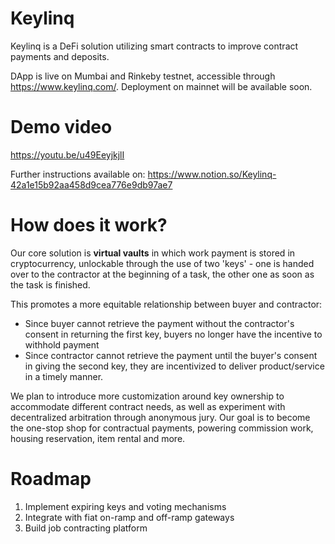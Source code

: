 # Keylinq
Keylinq is a DeFi solution utilizing smart contracts to improve contract payments and deposits. 

DApp is live on Mumbai and Rinkeby testnet, accessible through https://www.keylinq.com/. Deployment on mainnet will be available soon. 

# Demo video
https://youtu.be/u49EeyjkjlI

Further instructions available on: https://www.notion.so/Keylinq-42a1e15b92aa458d9cea776e9db97ae7

# How does it work?
Our core solution is <b>virtual vaults</b> in which work payment is stored in cryptocurrency, unlockable through the use of two 'keys' - one is handed over to the contractor at the beginning of a task, the other one as soon as the task is finished. 

This promotes a more equitable relationship between buyer and contractor:
- Since buyer cannot retrieve the payment without the contractor's consent in returning the first key, buyers no longer have the incentive to withhold payment
- Since contractor cannot retrieve the payment until the buyer's consent in giving the second key, they are incentivized to deliver product/service in a timely manner.

We plan to introduce more customization around key ownership to accommodate different contract needs, as well as experiment with decentralized arbitration through anonymous jury. Our goal is to become the one-stop shop for contractual payments, powering commission work, housing reservation, item rental and more.

# Roadmap
1. Implement expiring keys and voting mechanisms
2. Integrate with fiat on-ramp and off-ramp gateways 
3. Build job contracting platform 
 
